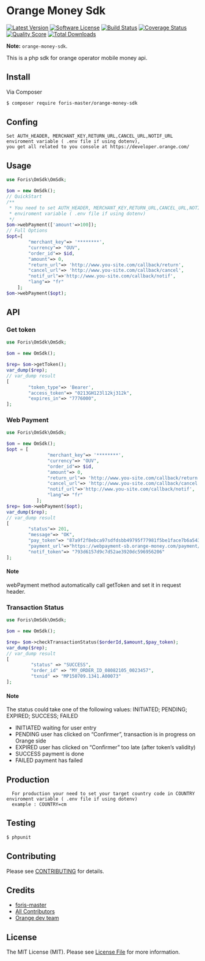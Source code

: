 # Orange Money Sdk 

[![Latest Version](https://img.shields.io/github/release/thephpleague/orange-money-sdk.svg?style=flat-square)](https://github.com/thephpleague/orange-money-sdk/releases)
[![Software License](https://img.shields.io/badge/license-MIT-brightgreen.svg?style=flat-square)](LICENSE.md)
[![Build Status](https://img.shields.io/travis/thephpleague/orange-money-sdk/master.svg?style=flat-square)](https://travis-ci.org/thephpleague/orange-money-sdk)
[![Coverage Status](https://img.shields.io/scrutinizer/coverage/g/thephpleague/orange-money-sdk.svg?style=flat-square)](https://scrutinizer-ci.com/g/thephpleague/orange-money-sdk/code-structure)
[![Quality Score](https://img.shields.io/scrutinizer/g/thephpleague/orange-money-sdk.svg?style=flat-square)](https://scrutinizer-ci.com/g/thephpleague/orange-money-sdk)
[![Total Downloads](https://img.shields.io/packagist/dt/league/orange-money-sdk.svg?style=flat-square)](https://packagist.org/packages/league/orange-money-sdk)

**Note:**  `orange-money-sdk`.

This is a php sdk for orange operator mobile money api. 

## Install

Via Composer

``` bash
$ composer require foris-master/orange-money-sdk
```

## Confing

```
Set AUTH_HEADER, MERCHANT_KEY,RETURN_URL,CANCEL_URL,NOTIF_URL enviroment variable ( .env file if using dotenv),
you get all related to you console at https://developer.orange.com/
 ```
## Usage

``` php
use Foris\OmSdk\OmSdk;

$om = new OmSdk();
// QuickStart
/**
 * You need to set AUTH_HEADER, MERCHANT_KEY,RETURN_URL,CANCEL_URL,NOTIF_URL
 * enviroment variable ( .env file if using dotenv)
 */
$om->webPayment(['amount'=>100]);
// Full Options
$opt=[
        "merchant_key"=> '********',
        "currency"=> "OUV",
        "order_id"=> $id,
        "amount"=> 0,
        "return_url"=> 'http://www.you-site.com/callback/return',
        "cancel_url"=> 'http://www.you-site.com/callback/cancel',
        "notif_url"=>'http://www.you-site.com/callback/notif',
        "lang"=> "fr"
    ];
$om->webPayment($opt);
```

## API

### Get token

``` php
use Foris\OmSdk\OmSdk;

$om = new OmSdk();

$rep= $om->getToken();
var_dump($rep);
// var_dump result
[
        "token_type"=> 'Bearer',
        "access_token"=> "0213GH123l12kj312k",
        "expires_in"=> "7776000",
];

```
### Web Payment

``` php
use Foris\OmSdk\OmSdk;

$om = new OmSdk();
$opt = [
               "merchant_key"=> '********',
               "currency"=> "OUV",
               "order_id"=> $id,
               "amount"=> 0,
               "return_url"=> 'http://www.you-site.com/callback/return',
               "cancel_url"=> 'http://www.you-site.com/callback/cancel',
               "notif_url"=>'http://www.you-site.com/callback/notif',
               "lang"=> "fr"
           ];
$rep= $om->webPayment($opt);
var_dump($rep);
// var_dump result
[
        "status"=> 201,
        "message"=> "OK",
        "pay_token"=> "87a9f2f8ebca97sdfdsbb49795f77981f5be1face7b6a543c8a1304d81e4299fd",
        "payment_url"=>"https://webpayment-sb.orange-money.com/payment/pay_token/87a9f2f8ebca97sdfdsbb49795f77981f5be1face7b6a543c8a1304d81e4299fd"
        "notif_token"=> "793d6157d9c7d52ae3920dc596956206"
];
```

#### Note
webPayment method automatically call getToken and set it in request header.

### Transaction Status

``` php
use Foris\OmSdk\OmSdk;

$om = new OmSdk();

$rep= $om->checkTransactionStatus($orderId,$amount,$pay_token);
var_dump($rep);
// var_dump result
[
         "status" => "SUCCESS",
         "order_id" => "MY_ORDER_ID_08082105_0023457",
         "txnid" => "MP150709.1341.A00073"
];
```
#### Note
The status could take one of the following values: INITIATED; PENDING; EXPIRED; SUCCESS; FAILED
- INITIATED waiting for user entry
- PENDING user has clicked on “Confirmer”, transaction is in progress on Orange side
- EXPIRED user has clicked on “Confirmer” too late (after token’s validity)
- SUCCESS payment is done
- FAILED payment has failed

## Production

```
  For production your need to set your target country code in COUNTRY enviroment variable ( .env file if using dotenv)
  example : COUNTRY=cm
```
## Testing

``` bash
$ phpunit
```

## Contributing

Please see [CONTRIBUTING](https://github.com/thephpleague/:package_name/blob/master/CONTRIBUTING.md) for details.

## Credits

- [foris-master](https://github.com/foris-master)
- [All Contributors](https://github.com/thephpleague/:package_name/contributors)
- [Orange dev team](https://developer.orange.com/apis/om-webpay/)

## License

The MIT License (MIT). Please see [License File](LICENSE.md) for more information.
